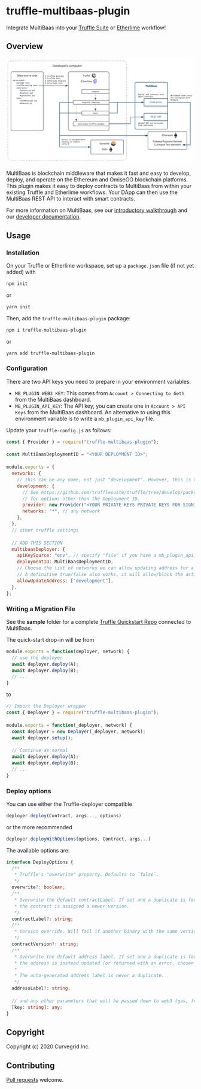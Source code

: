 # truffle-multibaas-plugin

Integrate MultiBaas into your [Truffle Suite](https://github.com/trufflesuite/truffle) or [Etherlime](https://github.com/LimeChain/etherlime) workflow!

## Overview

![MultiBaas Truffle and Etherlime plugin architecture](truffle-multibaas-plugin-architecture.png)

MultiBaas is blockchain middleware that makes it fast and easy to develop, deploy, and operate on the Ethereum and OmiseGO blockchain platforms. This plugin makes it easy to deploy contracts to MultiBaas from within your existing Truffle and Etherlime workflows. Your DApp can then use the MultiBaas REST API to interact with smart contracts.

For more information on MultiBaas, see our [introductory walkthrough](https://www.curvegrid.com/blog/2020-04-06-multibaas-intro/) and our [developer documentation](https://www.curvegrid.com/docs/).

## Usage

### Installation

On your Truffle or Etherlime workspace, set up a `package.json` file (if not yet added) with

```bash
npm init
```

or

```bash
yarn init
```

Then, add the `truffle-multibaas-plugin` package:

```bash
npm i truffle-multibaas-plugin
```

or

```bash
yarn add truffle-multibaas-plugin
```

### Configuration

There are two API keys you need to prepare in your environment variables:

- `MB_PLUGIN_WEB3_KEY`: This comes from `Account > Connecting to Geth` from the MultiBaas dashboard.
- `MB_PLUGIN_API_KEY`: The API key, you can create one in `Account > API Keys` from the MultiBaas dashboard.
  An alternative to using this environment variable is to write a `mb_plugin_api_key` file.

Update your `truffle-config.js` as follows:

```js
const { Provider } = require("truffle-multibaas-plugin");

const MultiBaasDeploymentID = "<YOUR DEPLOYMENT ID>";

module.exports = {
  networks: {
    // This can be any name, not just "development". However, this is the default network name for Truffle.
    development: {
      // See https://github.com/trufflesuite/truffle/tree/develop/packages/hdwallet-provider
      // for options other than the Deployment ID.
      provider: new Provider("<YOUR PRIVATE KEYS PRIVATE KEYS FOR SIGNING>", MultiBaasDeploymentID),
      networks: "*", // any network
    },
  },
  // other truffle settings

  // ADD THIS SECTION
  multibaasDeployer: {
    apiKeySource: "env", // specify "file" if you have a mb_plugin_api_key instead of an environment variable.
    deploymentID: MultiBaasDeploymentID,
    // Choose the list of networks we can allow updating address for a label.
    // A definitive true/false also works, it will allow/block the action for all networks.
    allowUpdateAddress: ["development"],
  },
};
```

### Writing a Migration File

See the **sample** folder for a complete [Truffle Quickstart Repo](https://www.trufflesuite.com/docs/truffle/quickstart)
connected to MultiBaas.

The quick-start drop-in will be from

```js
module.exports = function(deployer, network) {
  // use the deployer
  await deployer.deploy(A);
  await deployer.deploy(B);
  // ...
}
```

to

```js
// Import the Deployer wrapper
const { Deployer } = require("truffle-multibaas-plugin");

module.exports = function(_deployer, network) {
  const deployer = new Deployer(_deployer, network);
  await deployer.setup();

  // Continue as normal
  await deployer.deploy(A);
  await deployer.deploy(B);
  // ...
}
```

### Deploy options

You can use either the Truffle-deployer compatible

```js
deployer.deploy(Contract, args..., options)
```

or the more recommended

```js
deployer.deployWithOptions(options, Contract, args...)
```

The available options are:

```ts
interface DeployOptions {
  /**
   * Truffle's "overwrite" property. Defaults to `false`.
   */
  overwrite?: boolean;
  /**
   * Overwrite the default contractLabel. If set and a duplicate is found,
   * the contract is assigned a newer version.
   */
  contractLabel?: string;
  /**
   * Version override. Will fail if another binary with the same version is found.
   */
  contractVersion?: string;
  /**
   * Overwrite the default address label. If set and a duplicate is found,
   * the address is instead updated (or returned with an error, chosen by global setting `allowUpdateAddress`).
   *
   * The auto-generated address label is never a duplicate.
   */
  addressLabel?: string;

  // and any other parameters that will be passed down to web3 (gas, from, etc.)
  [key: string]: any;
}
```

## Copyright

Copyright (c) 2020 Curvegrid Inc.

## Contributing

[Pull requests](https://github.com/curvegrid/truffle-multibaas-plugin/compare) welcome.
